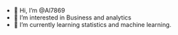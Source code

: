 - 👋 Hi, I’m @Al7869
- 👀 I’m interested in Business and analytics 
- 🌱 I’m currently learning statistics and machine learning.

<!---
Al7869/Al7869 is a ✨ special ✨ repository because its `README.md` (this file) appears on your GitHub profile.
You can click the Preview link to take a look at your changes.
--->
